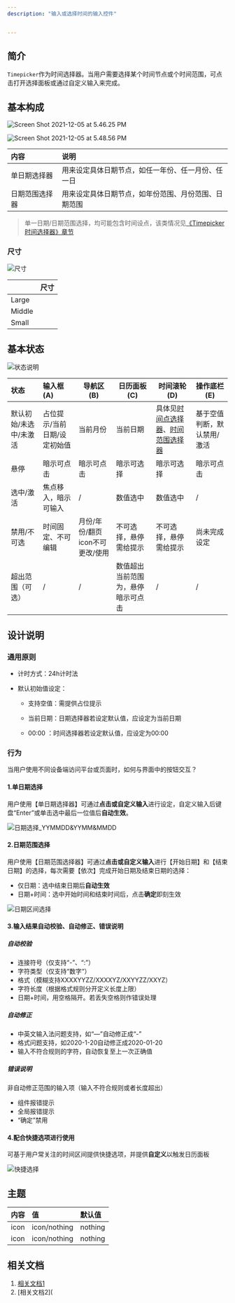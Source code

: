 ```yaml
---
description: "输入或选择时间的输入控件"


---
```


<!--副标题具体写法见源代码模式-->

## 简介

`Timepicker`作为时间选择器。当用户需要选择某个时间节点或个时间范围，可点击打开选择面板或通过自定义输入来完成。

## 基本构成

![Screen Shot 2021-12-05 at 5.46.25 PM](../../../images/Button/consist.jpg)

<!--图片存储路径为images下新建元素名文件夹，例/images/Name/

| 构成        | 定义                                                         | 说明                                                         |
| :---------- | :----------------------------------------------------------- | ------------------------------------------------------------ |
| 输入框(A)   | 默认展示元素，单击该元素激活控件。用户可按照规定格式**输入**所需日期 | 需提供占位文案或默认时间                                     |
| 导航区(B)   | 默认展示当前月份，支持切换月份、年份                         | 点击“向前”/“向后”切换月份，点击当前月份/年份向上切换范围     |
| 日历面板(C) | 默认展示当前月日期，用户可在面板上通过**点击**选择日期。面板根据“导航区”展示单位切换展示日期/月份/年份等。 | 面板需区分展示项目“当前项”、“可选项”、“悬停选中项”、“选中项”、“禁用项”、“超出范围项” |
| 时间滚轮(D) | 默认展示“00:00"，用户可在滚轮上通过**点击**/**滚动**目标项目进选中框内来选择时间 | 具体行为说明见[时间点选择器]()、[时间范围选择器]()           |
| 操作底栏(E) | 可按需选配。展示时，默认提供**确定**，依业务需要可提供**今日此刻**快捷选项 | - 点击**确定**：完成当前选择、收起面板，仅保留输入框且恢复**未激活**态<br />- 点击**组件外空白处**：放弃当前选择、收起面板，仅保留输入框且恢复**未激活**态。<br />- 点击**今日此刻**：自动选中当前日期、收起面板，仅保留输入框且恢复**未激活**态。 |



| 种类           | 输入框(A) | 导航区(B) | 日历面板(C) | 时间滚轮(D)          | 操作底栏(E) |
| :------------- | :-------- | --------- | ----------- | -------------------- | ----------- |
| 单日期选择器   | ✓         | ✓         | ✓           | 见[时间点选择器]()   | ✓           |
| 日期范围选择器 | ✓         | ✓         | ✓           | 见[时间范围选择器]() | ✓           |


## 基本样式

### 类型与样式

<!--图片存储路径为images下新建元素名文件夹，例/images/Name/pic.png-->

![Screen Shot 2021-12-05 at 5.48.56 PM](../../../images/Button/type.jpg)

| 内容           | 说明                                                 |
| :------------- | :--------------------------------------------------- |
| 单日期选择器   | 用来设定具体日期节点，如任一年份、任一月份、任一日   |
| 日期范围选择器 | 用来设定具体日期节点，如年份范围、月份范围、日期范围 |

> 单一日期/日期范围选择，均可能包含时间设点，该类情况见[《Timepicker 时间选择器》章节]()

### 尺寸

![尺寸]()

<!--图片存储路径为images下新建元素名文件夹，例/images/Name/pic.png-->

|        | 尺寸 |
| :----- | :--- |
| Large  |      |
| Middle |      |
| Small  |      |

## 基本状态

![状态说明](../../../images/Button/status.jpg)

<!--图片存储路径为images下新建元素名文件夹，例/images/Name/pic.png-->

| 状态                   | 输入框(A)                    | 导航区(B)                       | 日历面板(C)                        | 时间滚轮(D)                                | 操作底栏(E)                 |
| :--------------------- | :--------------------------- | ------------------------------- | ---------------------------------- | ------------------------------------------ | --------------------------- |
| 默认初始/未选中/未激活 | 占位提示/当前日期/设定初始值 | 当前月份                        | 当前日期                           | 具体见[时间点选择器]()、[时间范围选择器]() | 基于空值判断，默认禁用/激活 |
| 悬停                   | 暗示可点击                   | 暗示可点击                      | 暗示可选择                         | 暗示可选择                                 | 暗示可点击                  |
| 选中/激活              | 焦点移入，暗示可输入         | /                               | 数值选中                           | 数值选中                                   | /                           |
| 禁用/不可选            | 时间固定、不可编辑           | 月份/年份/翻页icon不可更改/使用 | 不可选择，悬停需给提示             | 不可选择，悬停需给提示                     | 尚未完成设定                |
| 超出范围（可选）       | /                            | /                               | 数值超出当前范围为，悬停暗示可点击 | /                                          | /                           |



## 设计说明

### 通用原则

- 计时方式：24h计时法

- 默认初始值设定：

  - 支持空值：需提供占位提示

  - 当前日期：日期选择器若设定默认值，应设定为当前日期

  - 00:00 ：时间选择器若设定默认值，应设定为00:00

    

### 行为

当用户使用不同设备端访问平台或页面时，如何与界面中的按钮交互？



#### 1.单日期选择

用户使用【单日期选择器】可通过**点击或自定义输入**进行设定，自定义输入后键盘“Enter”或单击选中最后一位值后**自动生效**。

![日期选择_YYMMDD&YYMM&MMDD](../../../images/Button/日期选择_YYMMDD&YYMM&MMDD-8697469.jpg)

#### 2.日期范围选择

用户使用【日期范围选择器】可通过**点击或自定义输入**进行【开始日期】和【结束日期】的选择，每次需要【依次】完成开始日期及结束日期的选择：

- 仅日期：选中结束日期后**自动生效**
- 日期+时间：选中开始时间和结束时间后，点击**确定**即刻生效

![日期区间选择](../../../images/Button/日期区间选择.jpg)

#### 3.输入结果自动校验、自动修正、错误说明

##### 自动校验

- 连接符号（仅支持“-”、“:”）
- 字符类型（仅支持“数字“）
- 格式（模糊支持XXXXYYZZ/XXXXYZ/XXYYZZ/XXYZ）
- 字符长度（根据格式规则分开定义长度上限）
- 日期+时间，用空格隔开。若丢失空格则作错误处理

##### 自动修正

- 中英文输入法问题支持，如“—”自动修正成“-”
- 格式问题支持，如2020-1-20自动修正成2020-01-20
- 输入不符合规则的字符，自动恢复至上一次正确值

##### 错误说明

非自动修正范围的输入项（输入不符合规则或者长度超出）

- 组件报错提示
- 全局报错提示
- “确定”禁用

#### 4.配合**快捷选项**进行使用

可基于用户常关注的时间区间提供快捷选项，并提供**自定义**以触发日历面板

![快捷选择](../../../images/Button/快捷选择-8697402.jpg)

## 主题

| 内容 | 值           | 默认值  |
| :--- | :----------- | :------ |
| icon | icon/nothing | nothing |
| icon | icon/nothing | nothing |


## 相关文档

1. [相关文档1](https://www.ucloud.cn)
2. [相关文档2](
